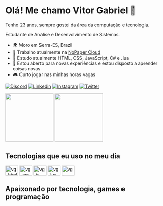 Olá! Me chamo Vitor Gabriel 🤙
==========================

Tenho 23 anos, sempre gostei da área da computação e tecnologia.

Estudante de Análise e Desenvolvimento de Sistemas.

* 🌍  Moro em Serra-ES, Brazil
* 🚀  Trabalho atualmente na [NoPaper Cloud](https://nopapercloud.com.br)
* 🧠  Estudo atualmente HTML, CSS, JavaScript, C# e .lua
* 🤝  Estou aberto para novas experiências e estou disposto a aprender coisas novas
* 🎮  Curto jogar nas minhas horas vagas


[![Discord](https://img.shields.io/badge/Discord-7289DA?style=for-the-badge&logo=discord&logoColor=white)](https://discord.gg/ZeNp2DB3Sx)
[![Linkedin]( 	https://img.shields.io/badge/LinkedIn-0077B5?style=for-the-badge&logo=linkedin&logoColor=white)](https://www.linkedin.com/in/vitor-gabriel-859617214/)
[![Instagram](https://img.shields.io/badge/Instagram-E4405F?style=for-the-badge&logo=instagram&logoColor=white)](https://www.instagram.com/sartervitor)
[![Twitter](https://img.shields.io/badge/Twitter-1DA1F2?style=for-the-badge&logo=twitter&logoColor=white)](https://twitter.com/sartervitor)

<div>
  <img height="150em" src="https://github-readme-stats.vercel.app/api?username=sartervitor&show_icons=true&theme=tokyonight"/>
  <img height="150em" src="https://github-readme-stats.vercel.app/api/top-langs/?username=sartervitor&layout=compact&theme=tokyonight"/>
</div>


## Tecnologias que eu uso no meu dia

<div>
<img align="center" alt="vg-html" height="30" width="40" src="https://cdn.jsdelivr.net/gh/devicons/devicon/icons/html5/html5-original.svg"/>
<img align="center" alt="vg-css" height="30" width="40" src="https://cdn.jsdelivr.net/gh/devicons/devicon/icons/css3/css3-original.svg"/>
<img align="center" alt="vg-js" height="30" width="40" src="https://cdn.jsdelivr.net/gh/devicons/devicon/icons/javascript/javascript-original.svg"/>
<img align="center" alt="vg-lua" height="30" width="40" src="https://cdn.jsdelivr.net/gh/devicons/devicon/icons/lua/lua-original.svg"/>
<img align="center" alt="vg-csharp" height="30" width="40" src="https://cdn.jsdelivr.net/gh/devicons/devicon/icons/csharp/csharp-original.svg"/>

</div>

## Apaixonado por tecnologia, games e programação

